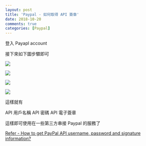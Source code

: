 ```yaml
---
layout: post
title: 'Paypal - 如何取得 API 簽章'
date: 2018-10-20
comments: true
categories: [Paypal]
---
```


登入 Payapl account

接下來如下圖步驟即可

![](https://firebasestorage.googleapis.com/v0/b/storage-bucket-83851.appspot.com/o/logdown%2Fpaypal_api_1.png?alt=media&token=d1b2566c-ce85-4db0-92e4-226b6cb1cd5a)

![](https://firebasestorage.googleapis.com/v0/b/storage-bucket-83851.appspot.com/o/logdown%2Fpaypal_api_2.png?alt=media&token=d4a5e166-0cba-497b-a553-50dac926f0fb)

![](https://firebasestorage.googleapis.com/v0/b/storage-bucket-83851.appspot.com/o/logdown%2Fpaypal_api_3.png?alt=media&token=e554b12b-0abf-4b63-9e79-1c2f74d38207)

![](https://firebasestorage.googleapis.com/v0/b/storage-bucket-83851.appspot.com/o/logdown%2Fpaypal_api_4.png?alt=media&token=a8a7d958-ac6e-4ad9-9ea5-97c87c3915d0)

這樣就有

API 用戶名稱
API 密碼
API 電子簽章

這樣即可使用在一些第三方串接 Paypal 的服務了

[Refer - How to get PayPal API username, password and signature information?](https://www.putler.com/support/faq/how-to-get-paypal-api-username-password-and-signature-information/)
